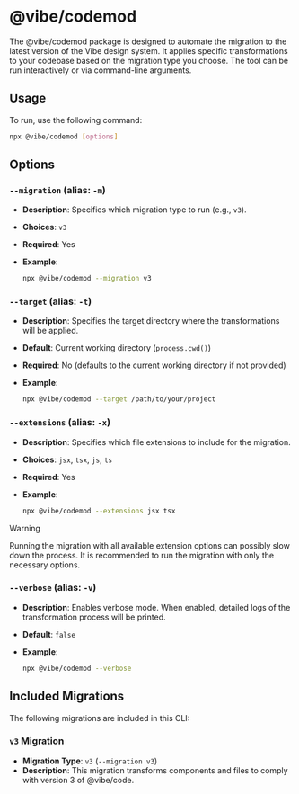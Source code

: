 # @vibe/codemod

The @vibe/codemod package is designed to automate the migration to the latest version of the Vibe design system. It applies specific transformations to your codebase based on the migration type you choose. The tool can be run interactively or via command-line arguments.

## Usage

To run, use the following command:

```bash
npx @vibe/codemod [options]
```

## Options

### `--migration` (alias: `-m`)

- **Description**: Specifies which migration type to run (e.g., `v3`).
- **Choices**: `v3`
- **Required**: Yes
- **Example**:

  ```bash
  npx @vibe/codemod --migration v3
  ```

### `--target` (alias: `-t`)

- **Description**: Specifies the target directory where the transformations will be applied.
- **Default**: Current working directory (`process.cwd()`)
- **Required**: No (defaults to the current working directory if not provided)
- **Example**:

  ```bash
  npx @vibe/codemod --target /path/to/your/project
  ```

### `--extensions` (alias: `-x`)

- **Description**: Specifies which file extensions to include for the migration.
- **Choices**: `jsx`, `tsx`, `js`, `ts`
- **Required**: Yes
- **Example**:

  ```bash
  npx @vibe/codemod --extensions jsx tsx
  ```

> [!WARNING]
> Running the migration with all available extension options can possibly slow down the process. It is recommended to run the migration with only the necessary options.

### `--verbose` (alias: `-v`)

- **Description**: Enables verbose mode. When enabled, detailed logs of the transformation process will be printed.
- **Default**: `false`
- **Example**:

  ```bash
  npx @vibe/codemod --verbose
  ```

## Included Migrations

The following migrations are included in this CLI:

### `v3` Migration

- **Migration Type**: `v3` (`--migration v3`)
- **Description**: This migration transforms components and files to comply with version 3 of @vibe/code.
